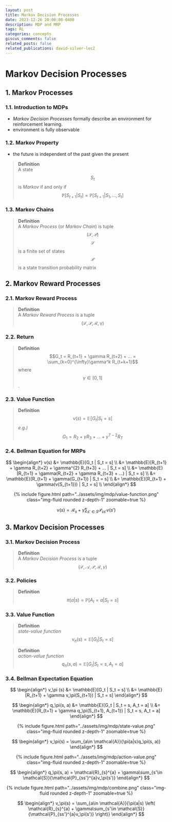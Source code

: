 ```yaml
---
layout: post
title: Markov Decision Processes
date: 2023-12-26 20:00:00-0400
description: MDP and MRP
tags: RL
categories: concepts
giscus_comments: false
related_posts: false
related_publications: david-silver-lec2
---
```


# Markov Decision Processes

## 1. Markov Processes

### 1.1. Introduction to MDPs

- _Markov Decision Processes_ formally describe an environment for reinforcement learning.
- environment is fully observable

### 1.2. Markov Property

- the future is independent of the past given the present

> **Definition**<br>
> A state $$S_t$$ is _Markov_ if and only if
> $$\mathbb{P}[S_{t+1}|S_t] = \mathbb{P}[S_{t+1}|S_1, ..., S_t]$$

### 1.3. Markov Chains

> **Definition**<br>
> A _Markov Process_ (or _Markov Chain_) is tuple $$(\mathcal{S}, \mathcal{P})$$
> $$\mathcal{S}$$ is a finite set of states
> $$\mathcal{P}$$ is a state transition probability matrix

## 2. Markov Reward Processes

### 2.1. Markov Reward Process

> **Definition**<br>
> A _Markov Reward Process_ is a tuple $$(\mathcal{S}, \mathcal{P}, \mathcal{R}, \mathcal{\gamma})$$

### 2.2. Return

> **Definition**<br> 
> $$G_t = R_{t+1} + \gamma R_{t+2} + ... = \sum_{k=0}^{\infty}\gamma^k R_{t+k+1}$$
> where $$\gamma \in [0, 1]$$.

### 2.3. Value Function

> **Definition**<br>
> $$v(s) = \mathbb{E}[G_t |S_t = s]$$
> _e.g.)_ $$G_1 = R_2 + \gamma R_3 + ... + \gamma^{T-2}R_T$$

### 2.4. Bellman Equation for MRPs

$$
\begin{align*}
    v(s)
    &= \mathbb{E}[G_t | S_t = s] \\
    &= \mathbb{E}[R_{t+1} + \gamma R_{t+2} + \gamma^{2} R_{t+3} + ... | S_t = s] \\
    &= \mathbb{E}[R_{t+1} + \gamma(R_{t+2} + \gamma R_{t+3} + ...) | S_t = s] \\
    &= \mathbb{E}[R_{t+1} + \gamma(G_{t+1}) | S_t = s] \\
    &= \mathbb{E}[R_{t+1} + \gamma(v(S_{t+1})) | S_t = s] \\
\end{align*}
$$

<p align="center">
    {% include figure.html path="../assets/img/mdp/value-function.png" class="img-fluid rounded z-depth-1" zoomable=true %}
</p>

$$
v(s) = \mathcal{R}_s + \gamma\sum_{s'\in S}\mathcal{P}_{ss'}v(s')
$$

## 3. Markov Decision Processes

### 3.1. Markov Decision Process

> **Definition**<br>
> A _Markov Decision Process_ is a tuple $$(\mathcal{S}, \mathcal{A}, \mathcal{P}, \mathcal{R}, \gamma)$$

### 3.2. Policies

> **Definition**<br>
> $$\pi(a|s) = \mathbb{P}[A_t = a | S_t = s]$$

### 3.3. Value Function

> **Definition**<br>
> _state-value function_ 
> $$v_\pi (s) = \mathbb{E}[G_t | S_t = s]$$

> **Definition**<br> 
> _action-value function_<br>
> $$q_\pi(s, a) = \mathbb{E}[G_t | S_t = s, A_t = a]$$

### 3.4. Bellman Expectation Equation

$$
\begin{align*}
    v_\pi (s)
    &= \mathbb{E}[G_t | S_t = s] \\
    &= \mathbb{E}[R_{t+1} + \gamma v_\pi(S_{t+1}) | S_t = s]
\end{align*}
$$

$$
\begin{align*}
    q_\pi(s, a)
    &= \mathbb{E}[G_t | S_t = s, A_t = a] \\
    &= \mathbb{E}[R_{t+1} + \gamma q_\pi(S_{t+1}, A_{t+1}) | S_t = s, A_t = a]
\end{align*}
$$

<p align="center">
    {% include figure.html path="../assets/img/mdp/state-value.png" class="img-fluid rounded z-depth-1" zoomable=true %}
</p>

$$
\begin{align*}
    v_\pi(s) = \sum_{a\in \mathcal{A}}{\pi(a|s)q_\pi(s, a)}
\end{align*}
$$

<p align="center">
    {% include figure.html path="../assets/img/mdp/action-value.png" class="img-fluid rounded z-depth-1" zoomable=true %}
</p>

$$
\begin{align*}
    q_\pi(s, a) = \mathcal{R}_{s}^{a} + \gamma\sum_{s'\in \mathcal{S}}{\mathcal{P}_{ss'}^{a}v_\pi(s')}
\end{align*}
$$

<p align="center">
    {% include figure.html path="../assets/img/mdp/combine.png" class="img-fluid rounded z-depth-1" zoomable=true %}
</p>

$$
\begin{align*}
    v_\pi(s) = \sum_{a\in \mathcal{A}}{\pi(a|s)
    \left(
    \mathcal{R}_{s}^{a} + \gamma\sum_{s'\in \mathcal{S}}{\mathcal{P}_{ss'}^{a}v_\pi(s')}   \right)}
\end{align*}
$$
